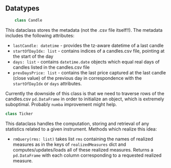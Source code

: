 ## Datatypes 

```python
    class Candle
```
This dataclass stores the metadata (not the .csv file itself!!). The metadata includes the
following attributes:

* `lastCandle: datetime` - provides the tz-aware datetime of a last candle 
* `startOfDayIdx: list` - contains indices of a candles.csv file, pointing at the start of the day
* `days: list` - contains `datetime.date` objects which equal real days of candles listed in the candles.csv file
* `prevDaysPrice: list` - contains the last price captured at the last candle (close value) of the previous day in correspondence with the `startOfDayIdx` or `days` attributes.

Currently the downside of this class is that we need to traverse rows of the candles.csv `pd.DataFrame` in order to initialize an object, which is extremely suboptimal. Probably `numba` improvement might help.

```python
class Ticker
```

This dataclass handles the computation, storing and retrieval of any statistics related to a given instrument.
Methods which realize this idea:
* `rmQuery(rms: list)` takes list `rms` containing the names of realized measures as in the keys of `realizedMeasures` dict and computes/updates/loads all of these realized measures. Returns a `pd.DataFrame` with each column corresponding to a requested realized measure.